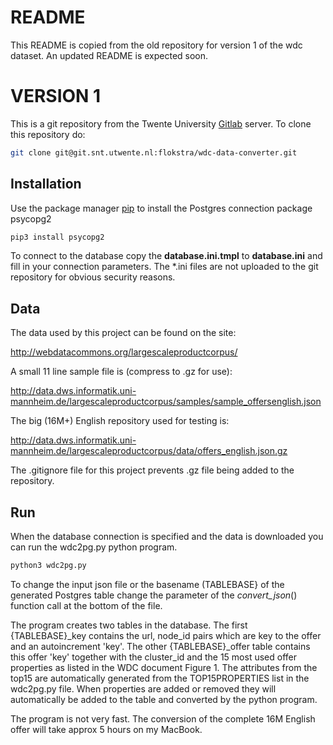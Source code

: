 # README

This README is copied from the old repository for version 1 of the wdc dataset. An updated README is expected soon.

# VERSION 1

This is a git repository from the Twente University [Gitlab](https://git.snt.utwente.nl/) server. To clone this repository do:

```bash
git clone git@git.snt.utwente.nl:flokstra/wdc-data-converter.git
```

## Installation

Use the package manager [pip](https://pip.pypa.io/en/stable/) to install the 
Postgres connection package psycopg2

```bash
pip3 install psycopg2
```

To connect to the database copy the <B>database.ini.tmpl</B> to <B>database.ini</B> and fill
in your connection parameters. The *.ini files are not uploaded to the 
git repository for obvious security reasons.

## Data
The data used by this project can be found on the site:

<http://webdatacommons.org/largescaleproductcorpus/>

A small 11 line sample file is (compress to .gz for use):

<http://data.dws.informatik.uni-mannheim.de/largescaleproductcorpus/samples/sample_offersenglish.json>

The big (16M+) English repository used for testing is:

<http://data.dws.informatik.uni-mannheim.de/largescaleproductcorpus/data/offers_english.json.gz>

The .gitignore file for this project prevents .gz file being added to the
repository.

## Run

When the database connection is specified and the data is downloaded you can 
run the wdc2pg.py python program. 

```bash
python3 wdc2pg.py
```

To change the input json file or the basename (TABLEBASE} of
the generated Postgres table change the parameter of the <I>convert_json</I>() function
call at the bottom of the file.

The program creates two tables in the database. The first {TABLEBASE}_key contains the url, node_id pairs which are key to the offer and an autoincrement 'key'.
The other {TABLEBASE}_offer table contains this offer 'key' together  with the cluster_id and the 15 most used offer properties as listed in the WDC document Figure 1.
The attributes from the top15 are automatically generated from the TOP15PROPERTIES list in the wdc2pg.py file. When properties are added or removed they will
automatically be added to the table and converted by the python program.

The program is not very fast. The conversion of the complete 16M English offer will take approx 5 hours on my MacBook.
